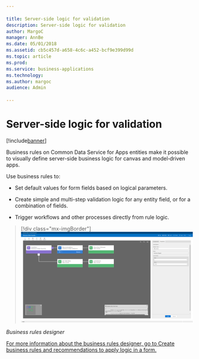```yaml
---

title: Server-side logic for validation
description: Server-side logic for validation
author: MargoC
manager: AnnBe
ms.date: 05/01/2018
ms.assetid: cb5c457d-a658-4c6c-a452-bcf9e399d99d
ms.topic: article
ms.prod: 
ms.service: business-applications
ms.technology: 
ms.author: margoc
audience: Admin

---
```

#  Server-side logic for validation




[!include[banner](../../includes/banner.md)]

Business rules on Common Data Service for Apps entities make it possible to
visually define server-side business logic for canvas and model‑driven apps.

Use business rules to:

-   Set default values for form fields based on logical parameters.

-   Create simple and multi-step validation logic for any entity field, or for a
    combination of fields.

-   Trigger workflows and other processes directly from rule logic.

> [!div class="mx-imgBorder"] 
> ![A screenshot showing the business rules designer](media/server-side-logic-validation-1.png "A screenshot showing the business rules designer")
<!-- App_Plat_BusinessRules_W (1).png -->


*Business rules designer*

[For more information about the business rules designer, go to Create business
rules and recommendations to apply logic in a
form.](https://docs.microsoft.com/en-us/dynamics365/customer-engagement/customize/create-business-rules-recommendations-apply-logic-form)
